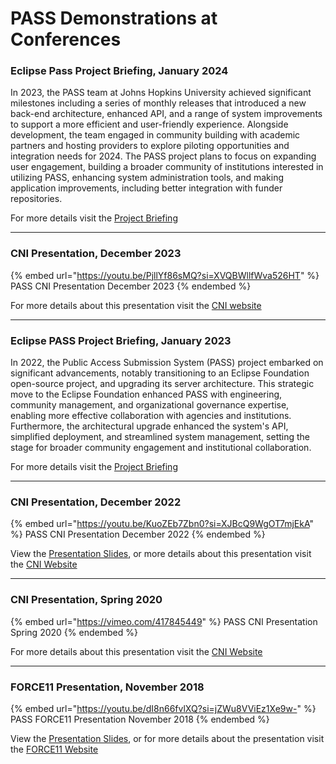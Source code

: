# PASS Demonstrations at Conferences

### Eclipse Pass Project Briefing, January 2024

In 2023, the PASS team at Johns Hopkins University achieved significant milestones including a series of monthly releases that introduced a new back-end architecture, enhanced API, and a range of system improvements to support a more efficient and user-friendly experience. Alongside development, the team engaged in community building with academic partners and hosting providers to explore piloting opportunities and integration needs for 2024. The PASS project plans to focus on expanding user engagement, building a broader community of institutions interested in utilizing PASS, enhancing system administration tools, and making application improvements, including better integration with funder repositories.

For more details visit the [Project Briefing](https://drive.google.com/file/d/1WvAUQLLXbGAsCjBDgjUK-so0glmjwsaF/view)

***

### CNI Presentation, December 2023

{% embed url="https://youtu.be/PjllYf86sMQ?si=XVQBWllfWva526HT" %}
PASS CNI Presentation December 2023
{% endembed %}

For more details about this presentation visit the [CNI website](https://www.cni.org/topics/ci/the-nsf-public-access-initiative-projects-funded-and-catalytic-aims-of-the-program)

***

### Eclipse PASS Project Briefing, January 2023

In 2022, the Public Access Submission System (PASS) project embarked on significant advancements, notably transitioning to an Eclipse Foundation open-source project, and upgrading its server architecture. This strategic move to the Eclipse Foundation enhanced PASS with engineering, community management, and organizational governance expertise, enabling more effective collaboration with agencies and institutions. Furthermore, the architectural upgrade enhanced the system's API, simplified deployment, and streamlined system management, setting the stage for broader community engagement and institutional collaboration.

For more details visit the [Project Briefing](https://drive.google.com/file/d/12jCpURDYDbfiAnzjBMeukL1zSBsf-hB8/view)

***

### CNI Presentation, December 2022

{% embed url="https://youtu.be/KuoZEb7Zbn0?si=XJBcQ9WgOT7mjEkA" %}
PASS CNI Presentation December 2022
{% endembed %}

View the [Presentation Slides](https://www.cni.org/wp-content/uploads/2022/12/Eclipse-PASS-CNI-Presentation-2022-12-13-Bill-Branan.pdf), or more details about this presentation visit the [CNI Website](https://www.cni.org/topics/ci/how-the-public-access-submission-system-is-ideally-suited-to-address-the-new-ostp-memorandum)

***

### CNI Presentation, Spring 2020

{% embed url="https://vimeo.com/417845449" %}
PASS CNI Presentation Spring 2020
{% endembed %}

For more details about this presentation visit the [CNI Website](https://www.cni.org/topics/repositories/packaging-specification-for-simultaneous-deposit-of-articles-and-data-into-multiple-repositories)

***

### FORCE11 Presentation, November 2018

{% embed url="https://youtu.be/dI8n66fvlXQ?si=jZWu8VViEz1Xe9w-" %}
PASS FORCE11 Presentation November 2018
{% endembed %}

View the [Presentation Slides](https://zenodo.org/records/1453344), or for more details about the presentation visit the [FORCE11 Website](https://force11.org/force2018/)